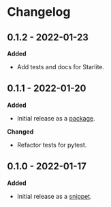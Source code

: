 # Changelog

## 0.1.2 - 2022-01-23

**Added**

* Add tests and docs for Starlite.

## 0.1.1 - 2022-01-20

**Added**

- Initial release as a [package](https://pypi.org/project/asgi-signing-middleware/).

**Changed**

- Refactor tests for pytest.

## 0.1.0 - 2022-01-17

**Added**

- Initial release as a [snippet](https://gitlab.com/hackancuba/blake2signer/-/snippets/2236491).
